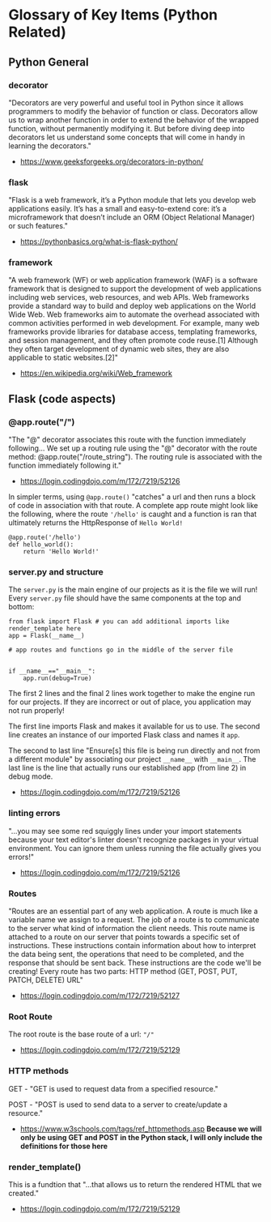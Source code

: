 # Glossary of Key Items (Python Related)

## Python General

### decorator

"Decorators are very powerful and useful tool in Python since it allows programmers to modify the behavior of function or class. Decorators allow us to wrap another function in order to extend the behavior of the wrapped function, without permanently modifying it. But before diving deep into decorators let us understand some concepts that will come in handy in learning the decorators."
- https://www.geeksforgeeks.org/decorators-in-python/

### flask

"Flask is a web framework, it’s a Python module that lets you develop web applications easily. It’s has a small and easy-to-extend core: it’s a microframework that doesn’t include an ORM (Object Relational Manager) or such features."
- https://pythonbasics.org/what-is-flask-python/

### framework

"A web framework (WF) or web application framework (WAF) is a software framework that is designed to support the development of web applications including web services, web resources, and web APIs. Web frameworks provide a standard way to build and deploy web applications on the World Wide Web. Web frameworks aim to automate the overhead associated with common activities performed in web development. For example, many web frameworks provide libraries for database access, templating frameworks, and session management, and they often promote code reuse.[1] Although they often target development of dynamic web sites, they are also applicable to static websites.[2]"
- https://en.wikipedia.org/wiki/Web_framework

## Flask (code aspects)

### @app.route("/")

"The "@" decorator associates this route with the function immediately following... We set up a routing rule using the "@" decorator with the route method: @app.route("/route_string"). The routing rule is associated with the function immediately following it."
- https://login.codingdojo.com/m/172/7219/52126

In simpler terms, using ` @app.route() ` "catches" a url and then runs a block of code in association with that route. A complete app route might look like the following, where the route ` '/hello' ` is caught and a function is ran that ultimately returns the HttpResponse of ` Hello World! `
```PY
@app.route('/hello')
def hello_world():
    return 'Hello World!' 
```

### server.py and structure

The ` server.py ` is the main engine of our projects as it is the file we will run! Every ` server.py ` file should have the same components at the top and bottom:

```PY
from flask import Flask # you can add additional imports like render_template here
app = Flask(__name__)

# app routes and functions go in the middle of the server file


if __name__=="__main__":
    app.run(debug=True)
```

The first 2 lines and the final 2 lines work together to make the engine run for our projects. If they are incorrect or out of place, you application may not run properly!

The first line imports Flask and makes it available for us to use.
The second line creates an instance of our imported Flask class and names it ` app `.

The second to last line "Ensure[s] this file is being run directly and not from a different module" by associating our project `__name__` with `__main__`.
The last line is the line that actually runs our established app (from line 2) in debug mode.
- https://login.codingdojo.com/m/172/7219/52126

### linting errors

"...you may see some red squiggly lines under your import statements because your text editor's linter doesn't recognize packages in your virtual environment. You can ignore them unless running the file actually gives you errors!"
- https://login.codingdojo.com/m/172/7219/52126

### Routes

"Routes are an essential part of any web application. A route is much like a variable name we assign to a request. The job of a route is to communicate to the server what kind of information the client needs. This route name is attached to a route on our server that points towards a specific set of instructions. These instructions contain information about how to interpret the data being sent, the operations that need to be completed, and the response that should be sent back. These instructions are the code we'll be creating!
Every route has two parts:
    HTTP method (GET, POST, PUT, PATCH, DELETE)
    URL"
- https://login.codingdojo.com/m/172/7219/52127

### Root Route

The root route is the base route of a url: ` "/" `

- https://login.codingdojo.com/m/172/7219/52129

### HTTP methods

GET - "GET is used to request data from a specified resource."

POST - "POST is used to send data to a server to create/update a resource."
- https://www.w3schools.com/tags/ref_httpmethods.asp
**Because we will only be using GET and POST in the Python stack, I will only include the definitions for those here**

### render_template() 

This is a fundtion that "...that allows us to return the rendered HTML that we created."
- https://login.codingdojo.com/m/172/7219/52129